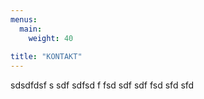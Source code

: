```yaml
---
menus:
  main:
    weight: 40
    
title: "KONTAKT"
---
```


sdsdfdsf s
sdf sdfsd f
fsd 
sdf sdf
fsd sfd sfd 